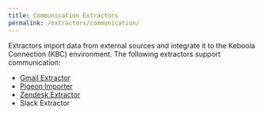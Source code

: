 ```yaml
---
title: Communication Extractors
permalink: /extractors/communication/
---
```


Extractors import data from external sources and integrate it to the Keboola Connection (KBC) environment.
The following extractors support communication: 

- [Gmail Extractor](/extractors/communication/gmail/) 
- [Pigeon Importer](/extractors/communication/pigeon/) 
- [Zendesk Extractor](/extractors/communication/zendesk/) 
- Slack Extractor 





